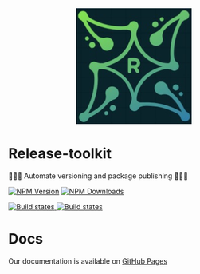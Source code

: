 <div align="center">
	<img src="docs/logo.png" />
</div>

# Release-toolkit
🚀🚀🚀 Automate versioning and package publishing 🚀🚀🚀

[![NPM Version](https://img.shields.io/npm/v/release-toolkit.svg)](https://www.npmjs.com/package/release-toolkit)
[![NPM Downloads](https://img.shields.io/npm/dt/release-toolkit.svg)](https://www.npmjs.com/package/release-toolkit)

<a href="https://github.com/omriLugasi/release-toolkit/blob/master/.github/workflows/cross-os-ci.yml"> 
    <img alt="Build states" src="https://github.com/omriLugasi/release-toolkit/actions/workflows/cross-os-ci.yml/badge.svg"> 
</a>
<a href="https://github.com/omriLugasi/release-toolkit/blob/master/.github/workflows/auto-build.yml"> 
    <img alt="Build states" src="https://github.com/omriLugasi/release-toolkit/actions/workflows/auto-build.yml/badge.svg">
</a>

# Docs
Our documentation is available on [GitHub Pages](https://omrilugasi.github.io/release-toolkit/) 

